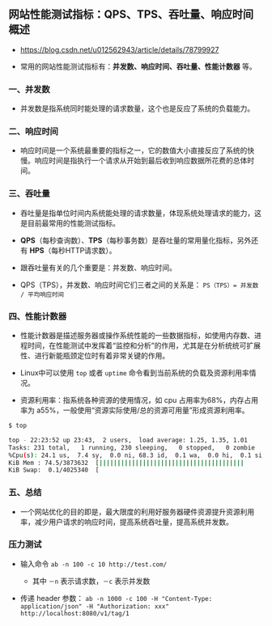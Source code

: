## 网站性能测试指标：QPS、TPS、吞吐量、响应时间概述 
* https://blog.csdn.net/u012562943/article/details/78799927

* 常用的网站性能测试指标有：__并发数、响应时间、吞吐量、性能计数器__ 等。

### 一、并发数
* 并发数是指系统同时能处理的请求数量，这个也是反应了系统的负载能力。


### 二、响应时间
* 响应时间是一个系统最重要的指标之一，它的数值大小直接反应了系统的快慢。响应时间是指执行一个请求从开始到最后收到响应数据所花费的总体时间。


### 三、吞吐量
* 吞吐量是指单位时间内系统能处理的请求数量，体现系统处理请求的能力，这是目前最常用的性能测试指标。

* __QPS__（每秒查询数）、__TPS__（每秒事务数）是吞吐量的常用量化指标，另外还有 __HPS__（每秒HTTP请求数）。

* 跟吞吐量有关的几个重要是：并发数、响应时间。

* QPS（TPS），并发数、响应时间它们三者之间的关系是： `PS（TPS）= 并发数 / 平均响应时间`


### 四、性能计数器
* 性能计数器是描述服务器或操作系统性能的一些数据指标，如使用内存数、进程时间，在性能测试中发挥着“监控和分析”的作用，尤其是在分析统统可扩展性、进行新能瓶颈定位时有着非常关键的作用。

* Linux中可以使用 `top` 或者 `uptime` 命令看到当前系统的负载及资源利用率情况。

* 资源利用率：指系统各种资源的使用情况，如 cpu 占用率为68%，内存占用率为 a55%，一般使用“资源实际使用/总的资源可用量”形成资源利用率。

```sh
$ top

top - 22:23:52 up 23:43,  2 users,  load average: 1.25, 1.35, 1.01
Tasks: 231 total,   1 running, 230 sleeping,   0 stopped,   0 zombie
%Cpu(s): 24.1 us,  7.4 sy,  0.0 ni, 68.3 id,  0.1 wa,  0.0 hi,  0.1 si,  0.0 st
KiB Mem : 74.5/3873632  [||||||||||||||||||||||||||||||||||||||||             ]
KiB Swap:  0.1/4025340  [                                                     ]
```


### 五、总结
* 一个网站优化的目的即是，最大限度的利用好服务器硬件资源提升资源利用率，减少用户请求的响应时间，提高系统吞吐量，提高系统并发数。


### 压力测试
* 输入命令 `ab -n 100 -c 10 http://test.com/`
    * 其中 `－n` 表示请求数，`－c` 表示并发数

* 传递 header 参数： `ab -n 1000 -c 100 -H "Content-Type: application/json" -H "Authorization: xxx" http://localhost:8080/v1/tag/1`
